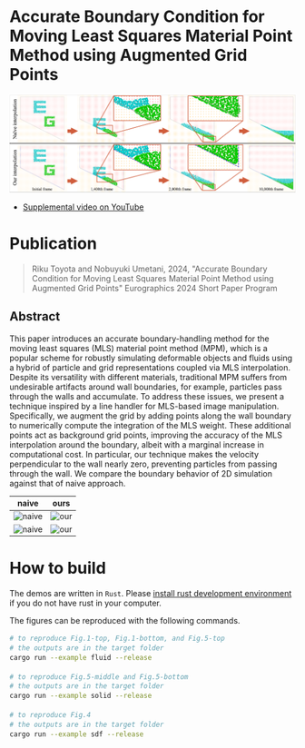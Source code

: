 # Accurate Boundary Condition for Moving Least Squares Material Point Method using Augmented Grid Points

![teaser](https://github.com/nobuyuki83/accurate_bc_for_mls_mpm/blob/images/teaser.png)


- [Supplemental video on YouTube](https://youtu.be/Rcp94v6mU3w)

# Publication

> Riku Toyota and Nobuyuki Umetani, 2024, "Accurate Boundary Condition for Moving Least Squares 
Material Point Method using Augmented Grid Points" Eurographics 2024 Short Paper Program


## Abstract
This paper introduces an accurate boundary-handling method for 
the moving least squares (MLS) material point method (MPM), 
which is a popular scheme for robustly simulating deformable objects and 
fluids using a hybrid of particle and grid representations coupled 
via MLS interpolation. Despite its versatility with different materials, 
traditional MPM suffers from undesirable artifacts around wall boundaries,
for example, particles pass through the walls and accumulate. 
To address these issues, we present a technique inspired by a line handler
for MLS-based image manipulation. Specifically, we augment the grid 
by adding points along the wall boundary to numerically compute 
the integration of the MLS weight. These additional points act 
as background grid points, improving the accuracy of the MLS 
interpolation around the boundary, albeit with a marginal increase 
in computational cost. In particular, our technique makes 
the velocity perpendicular to the wall nearly zero, 
preventing particles from passing through the wall.
We compare the boundary behavior of 2D simulation against that of 
naive approach.

| naive      | ours     |
|------------|----------|
| ![naive](https://github.com/nobuyuki83/accurate_bc_for_mls_mpm/blob/images/naive_nonslip.gif) | ![our](https://github.com/nobuyuki83/accurate_bc_for_mls_mpm/blob/images/ours_nonslip.gif) |
| ![naive](https://github.com/nobuyuki83/accurate_bc_for_mls_mpm/blob/images/naive_nonslip_sphere.gif) | ![our](https://github.com/nobuyuki83/accurate_bc_for_mls_mpm/blob/images/ours_nonslip_sphere.gif) |


# How to build

The demos are written in `Rust`. Please [install rust development environment](https://www.rust-lang.org/learn/get-started) if you do not have rust in your computer.    

The figures can be reproduced with the following commands.
```bash
# to reproduce Fig.1-top, Fig.1-bottom, and Fig.5-top
# the outputs are in the target folder 
cargo run --example fluid --release

# to reproduce Fig.5-middle and Fig.5-bottom
# the outputs are in the target folder
cargo run --example solid --release

# to reproduce Fig.4
# the outputs are in the target folder
cargo run --example sdf --release 
```
